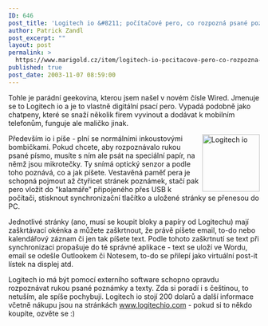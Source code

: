 ```yaml
---
ID: 646
post_title: 'Logitech io &#8211; počítačové pero, co rozpozná psané poznámky'
author: Patrick Zandl
post_excerpt: ""
layout: post
permalink: >
  https://www.marigold.cz/item/logitech-io-pocitacove-pero-co-rozpozna-psane-poznamky
published: true
post_date: 2003-11-07 08:59:00
---
```

<P>Tohle je parádní geekovina, kterou jsem našel v novém čísle Wired. Jmenuje se to Logitech io a je to vlastně digitální psací pero. Vypadá podobně jako chatpeny, které se snaží několik firem vyvinout a dodávat k mobilním telefonům, funguje ale maličko jinak. </P>
<P><IMG height=115 alt="Logitech io" src="/wp-content/uploads/logitechio.jpg" width=115 align=right>Především io i píše - plní se normálními inkoustovými bombičkami. Pokud chcete, aby rozpoznávalo rukou psané písmo, musíte s ním ale psát na speciální papír, na němž jsou mikrotečky. Ty snímá optický senzor a podle toho poznává, co a jak píšete. Vestavěná paměť pera je schopná pojmout až čtyřicet stránek poznámek, stačí pak pero vložit do "kalamáře" připojeného přes USB k počítači, stisknout synchronizační tlačítko a uložené stránky se přenesou do PC. </P>
<P>Jednotlivé stránky (ano, musí se koupit bloky a papíry od Logitechu) mají zaškrtávací okénka a můžete zaškrtnout, že právě píšete email, to-do nebo kalendářový záznam či jen tak píšete text. Podle tohoto zaškrtnutí se text při synchronizaci propašuje do té správné aplikace - text se uloží ve Wordu, email se odešle Outlookem či Notesem, to-do se přilepí jako virtuální post-it lístek na displej atd. </P>
<P>Logitech io má být pomocí externího software schopno opravdu rozpoznávat rukou psané poznámky a texty. Zda si poradí i s češtinou, to netuším, ale spíše pochybuji. Logitech io stojí 200 dolarů a další informace včetně nákupu jsou na stránkách <A href="http://www.logitechio.com/">www.logitechio.com</A> - pokud si to někdo koupíte, ozvěte se :)</P>